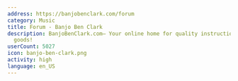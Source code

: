 ```yaml
---
address: https://banjobenclark.com/forum
category: Music
title: Forum - Banjo Ben Clark
description: BanjoBenClark.com– Your online home for quality instruction and musical
  goods!
userCount: 5027
icon: banjo-ben-clark.png
activity: high
language: en_US
---
```

